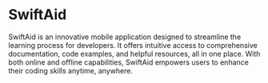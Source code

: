 # SwiftAid
SwiftAid is an innovative mobile application designed to streamline the learning process for developers. It offers intuitive access to comprehensive documentation, code examples, and helpful resources, all in one place. With both online and offline capabilities, SwiftAid empowers users to enhance their coding skills anytime, anywhere.
